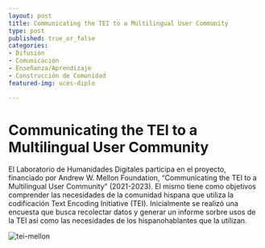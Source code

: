 ```yaml
---
layout: post
title: Communicating the TEI to a Multilingual User Community
type: post
published: true_or_false
categories: 
- Difusión
- Comunicación 
- Enseñanza/Aprendizaje
- Construcción de Comunidad
featured-img: uces-diplo

---
```


# Communicating the TEI to a Multilingual User Community

El Laboratorio de Humanidades Digitales participa en el proyecto, financiado por Andrew W. Mellon Foundation, “Communicating the TEI to a Multilingual User Community” (2021-2023). El mismo tiene como objetivos comprender las necesidades de la comunidad hispana que utiliza la codificación Text Encoding Initiative (TEI). Inicialmente se realizó una encuesta que busca recolectar datos y generar un informe sorbre usos de la TEI así como las necesidades de los hispanohablantes que la utilizan.


![tei-mellon](/assets/img/posts/tei-mellon.jpg)


